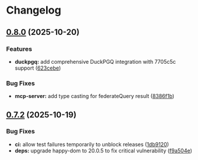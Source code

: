 # Changelog

## [0.8.0](https://github.com/theseedship/duckdb_mcp_node/compare/v0.7.2...v0.8.0) (2025-10-20)


### Features

* **duckpgq:** add comprehensive DuckPGQ integration with 7705c5c support ([623cebe](https://github.com/theseedship/duckdb_mcp_node/commit/623cebea62c64eb6aba4a31a1f49c8fb9d5deac1))


### Bug Fixes

* **mcp-server:** add type casting for federateQuery result ([8386f1b](https://github.com/theseedship/duckdb_mcp_node/commit/8386f1b671af7d2510f751ad4bf92d2226733608))

## [0.7.2](https://github.com/theseedship/duckdb_mcp_node/compare/v0.7.1...v0.7.2) (2025-10-19)


### Bug Fixes

* **ci:** allow test failures temporarily to unblock releases ([1db9120](https://github.com/theseedship/duckdb_mcp_node/commit/1db9120d3d376aba2eaa6cc962bf827b66016f81))
* **deps:** upgrade happy-dom to 20.0.5 to fix critical vulnerability ([f9a504e](https://github.com/theseedship/duckdb_mcp_node/commit/f9a504e590da96bb64a6f784f6201d71ee6d01b6))
